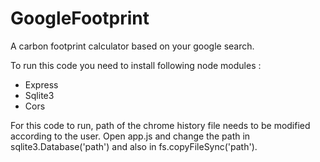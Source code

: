 # GoogleFootprint
A carbon footprint calculator based on your google search.

To run this code you need to install following node modules :
* Express
* Sqlite3
* Cors

For this code to run, path of the chrome history file needs to be modified according to the user. 
Open app.js and change the path in sqlite3.Database('path') and also in fs.copyFileSync('path').
